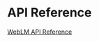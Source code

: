 <!-- 
NavPath: WebLM API
LinkLabel: APIReference
Url: WebLMAPI/documentation/APIReference
Weight: 50
-->

# API Reference

[WebLM API Reference](https://dev.projectoxford.ai/docs/services/55de9ca4e597ed1fd4e2f104)
